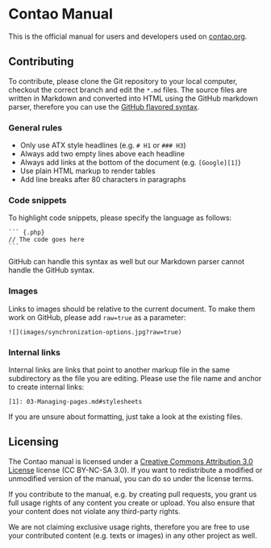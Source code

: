 # Contao Manual

This is the official manual for users and developers used on [contao.org][1].


## Contributing

To contribute, please clone the Git repository to your local computer, checkout
the correct branch and edit the `*.md` files. The source files are written in
Markdown and converted into HTML using the GitHub markdown parser, therefore you
can use the [GitHub flavored syntax][2].


### General rules

* Only use ATX style headlines (e.g. `# H1` or `### H3`)
* Always add two empty lines above each headline
* Always add links at the bottom of the document (e.g. `[Google][1]`)
* Use plain HTML markup to render tables
* Add line breaks after 80 characters in paragraphs


### Code snippets

To highlight code snippets, please specify the language as follows:

    ``` {.php}
    // The code goes here
    ```

GitHub can handle this syntax as well but our Markdown parser cannot handle the
GitHub syntax.


### Images

Links to images should be relative to the current document.
To make them work on GitHub, please add `raw=true` as a parameter:

    ![](images/synchronization-options.jpg?raw=true)


### Internal links

Internal links are links that point to another markup file in the same
subdirectory as the file you are editing. Please use the file name and anchor
to create internal links:

    [1]: 03-Managing-pages.md#stylesheets

If you are unsure about formatting, just take a look at the existing files.


## Licensing

The Contao manual is licensed under a [Creative Commons Attribution 3.0
License][3] license (CC BY-NC-SA 3.0). If you want to redistribute a modified or
unmodified version of the manual, you can do so under the license terms.

If you contribute to the manual, e.g. by creating pull requests, you grant us
full usage rights of any content you create or upload. You also ensure that your
content does not violate any third-party rights.

We are not claiming exclusive usage rights, therefore you are free to use your
contributed content (e.g. texts or images) in any other project as well.


[1]: https://contao.org/en/manual.html
[2]: http://github.github.com/github-flavored-markdown/
[3]: http://creativecommons.org/licenses/by-nc-sa/3.0/
